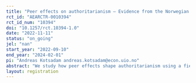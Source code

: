 ```yaml
---
title: "Peer effects on authoritarianism – Evidence from the Norwegian Armed Forces"
rct_id: "AEARCTR-0010394"
rct_id_num: "10394"
doi: "10.1257/rct.10394-1.0"
date: "2022-11-11"
status: "on_going"
jel: "nan"
start_year: "2022-09-10"
end_year: "2024-02-01"
pi: "Andreas Kotsadam andreas.kotsadam@econ.uio.no"
abstract: "We study how peer effects shape authoritarianism using a field experiment in the Norwegian Armed Forces. In particular, we ask: Does random assignment to people with different levels of authoritarian orientations make soldiers more or less authoritarian? In addition, we hope to answer the following questions: How does authoritarianism change during military service? Does information about peers' authoritarian preference change individual beliefs and orientations?"
layout: registration
---
```



